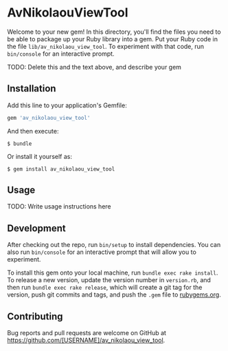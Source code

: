 # AvNikolaouViewTool

Welcome to your new gem! In this directory, you'll find the files you need to be able to package up your Ruby library into a gem. Put your Ruby code in the file `lib/av_nikolaou_view_tool`. To experiment with that code, run `bin/console` for an interactive prompt.

TODO: Delete this and the text above, and describe your gem

## Installation

Add this line to your application's Gemfile:

```ruby
gem 'av_nikolaou_view_tool'
```

And then execute:

    $ bundle

Or install it yourself as:

    $ gem install av_nikolaou_view_tool

## Usage

TODO: Write usage instructions here

## Development

After checking out the repo, run `bin/setup` to install dependencies. You can also run `bin/console` for an interactive prompt that will allow you to experiment.

To install this gem onto your local machine, run `bundle exec rake install`. To release a new version, update the version number in `version.rb`, and then run `bundle exec rake release`, which will create a git tag for the version, push git commits and tags, and push the `.gem` file to [rubygems.org](https://rubygems.org).

## Contributing

Bug reports and pull requests are welcome on GitHub at https://github.com/[USERNAME]/av_nikolaou_view_tool.
